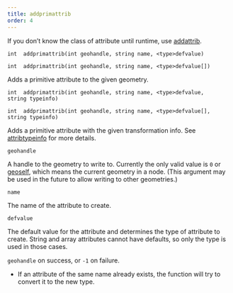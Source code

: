 ```yaml
---
title: addprimattrib
order: 4
---
```

If you don’t know the class of attribute until runtime, use [addattrib](/en/houdini-vex/attributes-and-intrinsics/addattrib "Adds an attribute to a geometry.").

`int  addprimattrib(int geohandle, string name, <type>defvalue)`

`int  addprimattrib(int geohandle, string name, <type>defvalue[])`

Adds a primitive attribute to the given geometry.

`int  addprimattrib(int geohandle, string name, <type>defvalue, string typeinfo)`

`int  addprimattrib(int geohandle, string name, <type>defvalue[], string typeinfo)`

Adds a primitive attribute with the given transformation info. See [attribtypeinfo](/en/houdini-vex/attributes-and-intrinsics/attribtypeinfo "Returns the transformation metadata of a geometry attribute.") for more details.

`geohandle`

A handle to the geometry to write to. Currently the only valid value is `0` or [geoself](/en/houdini-vex/geometry/geoself "Returns a handle to the current geometry."), which means the current geometry in a node. (This argument may be used in the future to allow writing to other geometries.)

`name`

The name of the attribute to create.

`defvalue`

The default value for the attribute and determines the type of attribute to create. String and array attributes cannot have defaults, so only the type is used in those cases.

`geohandle` on success, or `-1` on failure.

- If an attribute of the same name already exists, the function will try to convert it to the new type.

